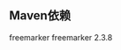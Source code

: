 ## Maven依赖
<!-- Freemarker -->
<dependency>
	<groupId>freemarker</groupId>
	<artifactId>freemarker</artifactId>
	<version>2.3.8</version>
</dependency>
